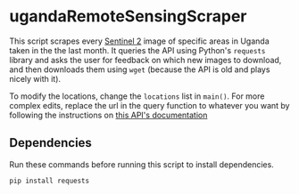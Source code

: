 # ugandaRemoteSensingScraper
This script scrapes every [Sentinel 2](http://www.esa.int/Our_Activities/Observing_the_Earth/Copernicus/Sentinel-2) image of specific areas in Uganda taken in the the last month. It queries the API using Python's `requests` library and asks the user for feedback on which new images to download, and then downloads them using `wget` (because the API is old and plays nicely with it).

To modify the locations, change the `locations` list in `main()`. For more complex edits, replace the url in the query function to whatever you want by following the instructions on [this API's documentation](https://scihub.copernicus.eu/userguide/5APIsAndBatchScripting)

## Dependencies
Run these commands before running this script to install dependencies.
```
pip install requests
```
